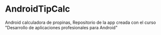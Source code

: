 # AndroidTipCalc
Android calculadora de propinas,
Repositorio de la app creada con el curso "Desarrollo de aplicaciones profesionales para Android"
